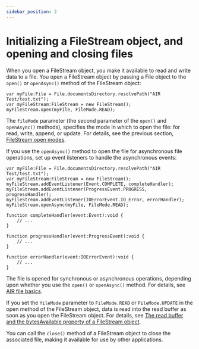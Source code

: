 ```yaml
---
sidebar_position: 2
---
```


# Initializing a FileStream object, and opening and closing files

When you open a FileStream object, you make it available to read and write data
to a file. You open a FileStream object by passing a File object to the `open()`
or `openAsync()` method of the FileStream object:

    var myFile:File = File.documentsDirectory.resolvePath("AIR Test/test.txt");
    var myFileStream:FileStream = new FileStream();
    myFileStream.open(myFile, FileMode.READ);

The `fileMode` parameter (the second parameter of the `open()` and `openAsync()`
methods), specifies the mode in which to open the file: for read, write, append,
or update. For details, see the previous section,
[FileStream open modes](./filestream-open-modes.md).

If you use the `openAsync()` method to open the file for asynchronous file
operations, set up event listeners to handle the asynchronous events:

    var myFile:File = File.documentsDirectory.resolvePath("AIR Test/test.txt");
    var myFileStream:FileStream = new FileStream();
    myFileStream.addEventListener(Event.COMPLETE, completeHandler);
    myFileStream.addEventListener(ProgressEvent.PROGRESS, progressHandler);
    myFileStream.addEventListener(IOErrorEvent.IO_Error, errorHandler);
    myFileStream.openAsync(myFile, FileMode.READ);

    function completeHandler(event:Event):void {
    	// ...
    }

    function progressHandler(event:ProgressEvent):void {
    	// ...
    }

    function errorHandler(event:IOErrorEvent):void {
    	// ...
    }

The file is opened for synchronous or asynchronous operations, depending upon
whether you use the `open()` or `openAsync()` method. For details, see
[AIR file basics](../../air-file-basics.md).

If you set the `fileMode` parameter to `FileMode.READ` or `FileMode.UPDATE` in
the open method of the FileStream object, data is read into the read buffer as
soon as you open the FileStream object. For details, see
[The read buffer and the bytesAvailable property of a FileStream object](./the-read-buffer-and-the-bytesavailable-property-of-a-filestream-object.md).

You can call the `close()` method of a FileStream object to close the associated
file, making it available for use by other applications.
